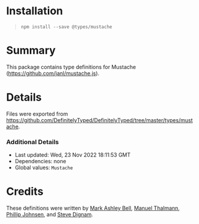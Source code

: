 # Installation
> `npm install --save @types/mustache`

# Summary
This package contains type definitions for Mustache (https://github.com/janl/mustache.js).

# Details
Files were exported from https://github.com/DefinitelyTyped/DefinitelyTyped/tree/master/types/mustache.

### Additional Details
 * Last updated: Wed, 23 Nov 2022 18:11:53 GMT
 * Dependencies: none
 * Global values: `Mustache`

# Credits
These definitions were written by [Mark Ashley Bell](https://github.com/markashleybell), [Manuel Thalmann](https://github.com/manuth), [Phillip Johnsen](https://github.com/phillipj), and [Steve Dignam](https://github.com/sbdchd).
